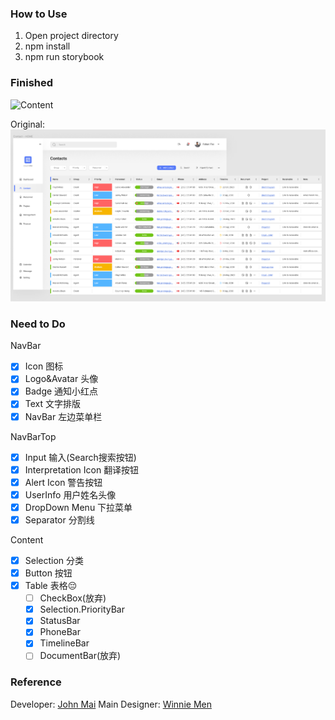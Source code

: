 ### How to Use
1. Open project directory
2. npm install
3. npm run storybook

### Finished

![Content](./public/gif/CRMApp.gif)

Original:
![demo](./public/gif/demo.png)

### Need to Do

NavBar
- [x] Icon 图标
- [x] Logo&Avatar 头像
- [x] Badge 通知小红点
- [x] Text 文字排版
- [x] NavBar 左边菜单栏

NavBarTop
- [X] Input 输入(Search搜索按钮)
- [X] Interpretation Icon 翻译按钮
- [X] Alert Icon 警告按钮
- [X] UserInfo 用户姓名头像
- [X] DropDown Menu 下拉菜单
- [X] Separator 分割线

Content
- [X] Selection 分类
- [X] Button 按钮
- [X] Table 表格😔
    - [ ] CheckBox(放弃)
    - [X] Selection.PriorityBar
    - [X] StatusBar
    - [X] PhoneBar
    - [X] TimelineBar
    - [ ] DocumentBar(放弃)
    
### Reference
Developer: [John Mai](https://www.linkedin.com/in/johnmai1994/)
Main Designer: [Winnie Men](https://www.linkedin.com/in/wanyi-men/)
